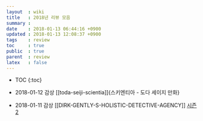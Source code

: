 ```yaml
---
layout  : wiki
title   : 2018년 리뷰 모음
summary :
date    : 2018-01-13 06:44:16 +0900
updated : 2018-01-13 12:08:37 +0900
tags    : review
toc     : true
public  : true
parent  : review
latex   : false
---
```

* TOC
{:toc}

* 2018-01-12 감상 [[toda-seiji-scientia]]{스키엔티아 - 도다 세이지 만화}
* 2018-01-11 감상 [[DIRK-GENTLY-S-HOLISTIC-DETECTIVE-AGENCY]] [시즌 2](/wiki/DIRK-GENTLY-S-HOLISTIC-DETECTIVE-AGENCY/#season-02)

